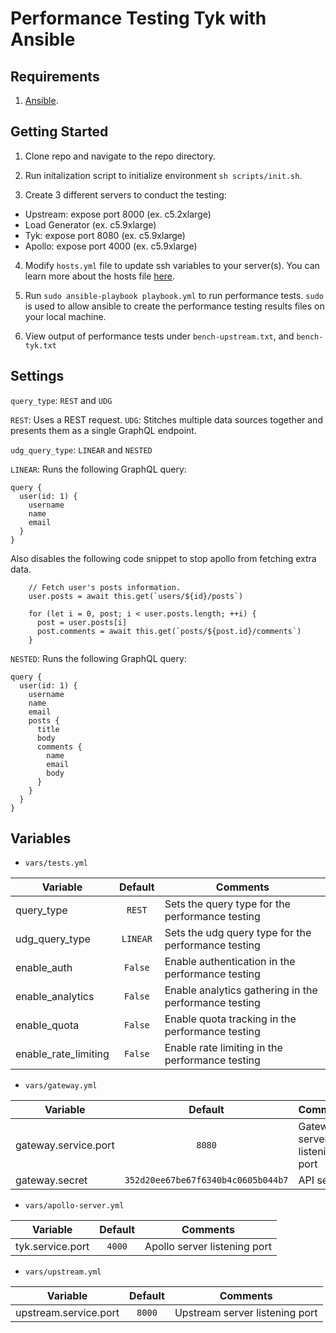 # Performance Testing Tyk with Ansible

## Requirements
1. [Ansible](https://docs.ansible.com/ansible/latest/installation_guide/intro_installation.html).

## Getting Started
1. Clone repo and navigate to the repo directory.

2. Run initalization script to initialize environment `sh scripts/init.sh`.

3. Create 3 different servers to conduct the testing:
  - Upstream: expose port 8000 (ex. c5.2xlarge)
  - Load Generator (ex. c5.9xlarge)
  - Tyk: expose port 8080 (ex. c5.9xlarge)
  - Apollo: expose port 4000 (ex. c5.9xlarge)

4. Modify `hosts.yml` file to update ssh variables to your server(s). You can learn more about the hosts file [here](https://docs.ansible.com/ansible/latest/user_guide/intro_inventory.html).

5. Run `sudo ansible-playbook playbook.yml` to run performance tests. `sudo` is used to allow ansible to create the performance testing results files on your local machine.

6. View output of performance tests under `bench-upstream.txt`, and `bench-tyk.txt`

## Settings
`query_type`: `REST` and `UDG`

`REST`: Uses a REST request.
`UDG`: Stitches multiple data sources together and presents them as a single GraphQL endpoint.

`udg_query_type`: `LINEAR` and `NESTED`

`LINEAR`: Runs the following GraphQL query:
```
query {
  user(id: 1) {
    username
    name
    email
  }
}
```

Also disables the following code snippet to stop apollo from fetching extra data.

```
    // Fetch user's posts information.
    user.posts = await this.get(`users/${id}/posts`)

    for (let i = 0, post; i < user.posts.length; ++i) {
      post = user.posts[i]
      post.comments = await this.get(`posts/${post.id}/comments`)
    }
```


`NESTED`: Runs the following GraphQL query:
```
query {
  user(id: 1) {
    username
    name
    email
    posts {
      title
      body
      comments {
        name
        email
        body
      }
    }
  }
}
```

## Variables
- `vars/tests.yml`

| Variable | Default | Comments |
| --------- | :---------: | --------- |
| query_type | `REST` | Sets the query type for the performance testing |
| udg_query_type | `LINEAR` | Sets the udg query type for the performance testing |
| enable_auth | `False` | Enable authentication in the performance testing |
| enable_analytics | `False` | Enable analytics gathering in the performance testing |
| enable_quota | `False` | Enable quota tracking in the performance testing |
| enable_rate_limiting | `False` | Enable rate limiting in the performance testing |

- `vars/gateway.yml`

| Variable | Default | Comments |
| --------- | :---------: | --------- |
| gateway.service.port | `8080` | Gateway server listening port |
| gateway.secret | `352d20ee67be67f6340b4c0605b044b7` | API secret |

- `vars/apollo-server.yml`

| Variable | Default | Comments |
| --------- | :---------: | --------- |
| tyk.service.port | `4000` | Apollo server listening port |

- `vars/upstream.yml`

| Variable | Default | Comments |
| --------- | :---------: | --------- |
| upstream.service.port | `8000` | Upstream server listening port |
